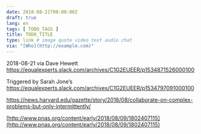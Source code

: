 ```yaml
---
date: 2018-08-21T00:00:00Z
draft: true
lang: en
tags: [ TODO_TAGS ]
title: TODO_TITLE
type: link # image quote video text audio chat
via: "[Who](http://example.com)"
---
```



2018-08-21 via Dave Hewett
https://equalexperts.slack.com/archives/C1G2EUEER/p1534871526000100

Triggered by Sarah Jone’s https://equalexperts.slack.com/archives/C1G2EUEER/p1534797091000100

https://news.harvard.edu/gazette/story/2018/08/collaborate-on-complex-problems-but-only-intermittently/

[http://www.pnas.org/content/early/2018/08/09/1802407115](http://www.pnas.org/content/early/2018/08/09/1802407115)

